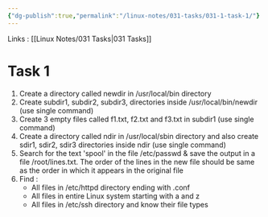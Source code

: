 ```yaml
---
{"dg-publish":true,"permalink":"/linux-notes/031-tasks/031-1-task-1/"}
---
```


Links : [[Linux Notes/031 Tasks\|031 Tasks]]

# Task 1

1. Create a directory called newdir in /usr/local/bin directory
2. Create subdir1, subdir2, subdir3, directories inside /usr/local/bin/newdir (use single command)
3. Create 3 empty files called f1.txt, f2.txt and f3.txt in subdir1 (use single command)
4. Create a directory called ndir in /usr/local/sbin directory and also create sdir1, sdir2, sdir3 directories inside ndir (use single command)
5. Search for the text 'spool' in the file /etc/passwd & save the output in a file /root/lines.txt. The order of the lines in the new file should be same as the order in which it appears in the original file
6. Find :
	- All files in /etc/httpd directory ending with .conf
	- All files in entire Linux system starting with a and z
	- All files in /etc/ssh directory and know their file types